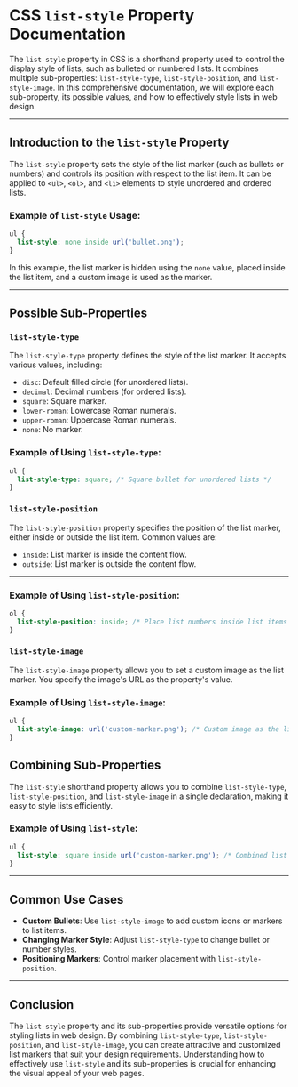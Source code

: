 # CSS `list-style` Property Documentation

The `list-style` property in CSS is a shorthand property used to control the display style of lists, such as bulleted or numbered lists. It combines multiple sub-properties: `list-style-type`, `list-style-position`, and `list-style-image`. In this comprehensive documentation, we will explore each sub-property, its possible values, and how to effectively style lists in web design.

---

## Introduction to the `list-style` Property

The `list-style` property sets the style of the list marker (such as bullets or numbers) and controls its position with respect to the list item. It can be applied to `<ul>`, `<ol>`, and `<li>` elements to style unordered and ordered lists.

### Example of `list-style` Usage:

```css
ul {
  list-style: none inside url('bullet.png');
}
```

In this example, the list marker is hidden using the `none` value, placed inside the list item, and a custom image is used as the marker.

---

## Possible Sub-Properties

### `list-style-type`

The `list-style-type` property defines the style of the list marker. It accepts various values, including:

- `disc`: Default filled circle (for unordered lists).
- `decimal`: Decimal numbers (for ordered lists).
- `square`: Square marker.
- `lower-roman`: Lowercase Roman numerals.
- `upper-roman`: Uppercase Roman numerals.
- `none`: No marker.

### Example of Using `list-style-type`:

```css
ul {
  list-style-type: square; /* Square bullet for unordered lists */
}
```

### `list-style-position`

The `list-style-position` property specifies the position of the list marker, either inside or outside the list item. Common values are:

- `inside`: List marker is inside the content flow.
- `outside`: List marker is outside the content flow.

---

### Example of Using `list-style-position`:

```css
ol {
  list-style-position: inside; /* Place list numbers inside list items */
}
```

### `list-style-image`

The `list-style-image` property allows you to set a custom image as the list marker. You specify the image's URL as the property's value.

### Example of Using `list-style-image`:

```css
ul {
  list-style-image: url('custom-marker.png'); /* Custom image as the list marker */
}
```

## Combining Sub-Properties

The `list-style` shorthand property allows you to combine `list-style-type`, `list-style-position`, and `list-style-image` in a single declaration, making it easy to style lists efficiently.

### Example of Using `list-style`:

```css
ul {
  list-style: square inside url('custom-marker.png'); /* Combined list style */
}
```

---

## Common Use Cases

- **Custom Bullets**: Use `list-style-image` to add custom icons or markers to list items.
- **Changing Marker Style**: Adjust `list-style-type` to change bullet or number styles.
- **Positioning Markers**: Control marker placement with `list-style-position`.

---

## Conclusion

The `list-style` property and its sub-properties provide versatile options for styling lists in web design. By combining `list-style-type`, `list-style-position`, and `list-style-image`, you can create attractive and customized list markers that suit your design requirements. Understanding how to effectively use `list-style` and its sub-properties is crucial for enhancing the visual appeal of your web pages.
